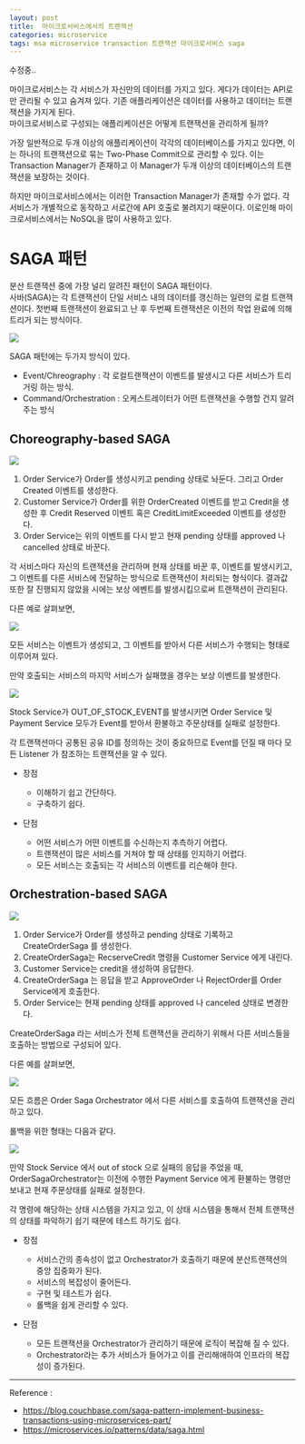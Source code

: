 ```yaml
---
layout: post
title:  마이크로서비스에서의 트랜잭션
categories: microservice
tags: msa microservice transaction 트랜잭션 마이크로서비스 saga
---
```


수정중..

마이크로서비스는 각 서비스가 자신만의 데이터를 가지고 있다. 게다가 데이터는 API로만 관리될 수 있고 숨겨져 있다.
기존 애플리케이션은 데이터를 사용하고 데이터는 트랜잭션을 가지게 된다.  
마이크로서비스로 구성되는 애플리케이션은 어떻게 트랜잭션을 관리하게 될까?


가장 일반적으로 두개 이상의 애플리케이션이 각각의 데이터베이스를 가지고 있다면, 이는 하나의 트랜잭션으로 묶는 Two-Phase Commit으로 관리할 수 있다.
이는 Transaction Manager가 존재하고 이 Manager가 두개 이상의 데이터베이스의 트랜잭션을 보장하는 것이다.  

하지만 마이크로서비스에서는 이러한 Transaction Manager가 존재할 수가 없다. 각 서비스가 개별적으로 동작하고 서로간에 API 호출로 불려지기 때문이다. 이로인해 마이크로서비스에서는 NoSQL을 많이 사용하고 있다.

# SAGA 패턴

분산 트랜잭션 중에 가장 널리 알려진 패턴이 SAGA 패턴이다.  
사바(SAGA)는 각 트랜잭션이 단일 서비스 내의 데이터를 갱신하는 일련의 로컬 트랜잭션이다. 첫번째 트랜잭션이 완료되고 난 후 두번째 트랜잭션은 이전의 작업 완료에 의해 트리거 되는 방식이다.

![](https://microservices.io/i/data/saga.jpg)

SAGA 패턴에는 두가지 방식이 있다.
- Event/Chreography : 각 로컬트랜잭션이 이벤트를 발생시고 다른 서비스가 트리거링 하는 방식.
- Command/Orchestration : 오케스트레이터가 어떤 트랜잭션을 수행할 건지 알려주는 방식

## Choreography-based SAGA

![](https://microservices.io/i/data/Saga_Choreography_Flow.001.jpeg)

1. Order Service가 Order를 생성시키고 pending 상태로 놔둔다. 그리고 Order Created 이벤트를 생성한다.
1. Customer Service가 Order를 위한 OrderCreated 이벤트를 받고 Credit을 생성한 후 Credit Reserved 이벤트 혹은 CreditLimitExceeded 이벤트를 생성한다.
1. Order Service는 위의 이벤트를 다시 받고 현재 pending 상태를 approved  나 cancelled  상태로 바꾼다. 


각 서비스마다 자신의 트랜잭션을 관리하며 현재 상태를 바꾼 후, 이벤트를 발생시키고, 그 이벤트를 다른 서비스에 전달하는 방식으로 트랜잭션이 처리되는 형식이다. 결과값 또한 잘 진행되지 않았을 시에는 보상 에벤트를 발생시킴으로써 트랜잭션이 관리된다.

다른 예로 살펴보면, 

![](https://blog.couchbase.com/wp-content/uploads/2018/01/Screen-Shot-2018-01-09-at-6.13.39-PM-768x817.png)

모든 서비스는 이벤트가 생성되고, 그 이벤트를 받아서 다른 서비스가 수행되는 형태로 이루어져 있다.

만약 호출되는 서비스의 마지막 서비스가 실패했을 경우는 보상 이벤트를 발생한다.

![](https://blog.couchbase.com/wp-content/uploads/2018/01/Screen-Shot-2018-01-09-at-6.36.17-PM-768x526.png)

Stock Service가 OUT_OF_STOCK_EVENT를 발생시키면 Order Service 및 Payment Service 모두가 Event를 받아서 환불하고 주문상태를 실패로 설정한다.

각 트랜잭션마다 공통된 공유 ID를 정의하는 것이 중요하므로 Event를 던질 때 마다 모든 Listener 가 참조하는 트랜잭션을 알 수 있다.

- 장점
    - 이해하기 쉽고 간단하다.
    - 구축하기 쉽다.

- 단점
    - 어떤 서비스가 어떤 이벤트를 수신하는지 추측하기 어렵다.
    - 트랜잭션이 많은 서비스를 거쳐야 할 때 상태를 인지하기 어렵다.
    - 모든 서비스는 호출되는 각 서비스의 이벤트를 리슨해야 한다.


## Orchestration-based SAGA

![](https://microservices.io/i/data/Saga_Orchestration_Flow.001.jpeg)

1. Order Service가 Order를 생성하고 pending 상태로 기록하고 CreateOrderSaga 를 생성한다.
1. CreateOrderSaga는 RecserveCredit 명령을 Customer Service 에게 내린다.
1. Customer Service는 credit을 생성하여 응답한다.
1. CreateOrderSaga 는 응답을 받고 ApproveOrder 나 RejectOrder를 Order Service에게 호출한다.
1. Order Service는 현재 pending 상태를 approved 나 canceled 상태로 변경한다.

CreateOrderSaga 라는 서비스가 전체 트랜잭션을 관리하기 위해서 다른 서비스들을 호출하는 방법으로 구성되어 있다.

다른 예를 살펴보면,

![](https://blog.couchbase.com/wp-content/uploads/2018/01/Screen-Shot-2018-01-11-at-7.40.54-PM-768x470.png)

모든 흐름은 Order Saga Orchestrator 에서 다른 서비스를 호출하여 트랜잭션을 관리하고 있다.

롤백을 위한 형태는 다음과 같다.

![](https://blog.couchbase.com/wp-content/uploads/2018/01/Screen-Shot-2018-01-11-at-7.41.06-PM-768x489.png)

만약 Stock Service 에서 out of stock 으로 실패의 응답을 주었을 때, OrderSagaOrchestrator는 이전에 수행한 Payment Service 에게 환불하는 명령만 보내고 현재 주문상태를 실패로 설정한다.

각 명령에 해당하는 상태 시스템을 가지고 있고, 이 상태 시스템을 통해서 전체 트랜잭션의 상태를 파악하기 쉽기 때문에 테스트 하기도 쉽다.

- 장점
    - 서비스간의 종속성이 없고 Orchestrator가 호출하기 때문에 분산트랜잭션의 중앙 집중화가 된다.
    - 서비스의 복잡성이 줄어든다.
    - 구현 및 테스트가 쉽다.
    - 롤백을 쉽게 관리할 수 있다.

- 단점
    - 모든 트랜잭션을 Orchestrator가 관리하기 때문에 로직이 복잡해 질 수 있다.
    - Orchestrator라는 추가 서비스가 들어가고 이를 관리해애하여 인프라의 복잡성이 증가된다.

---

Reference : 
- https://blog.couchbase.com/saga-pattern-implement-business-transactions-using-microservices-part/
- https://microservices.io/patterns/data/saga.html


